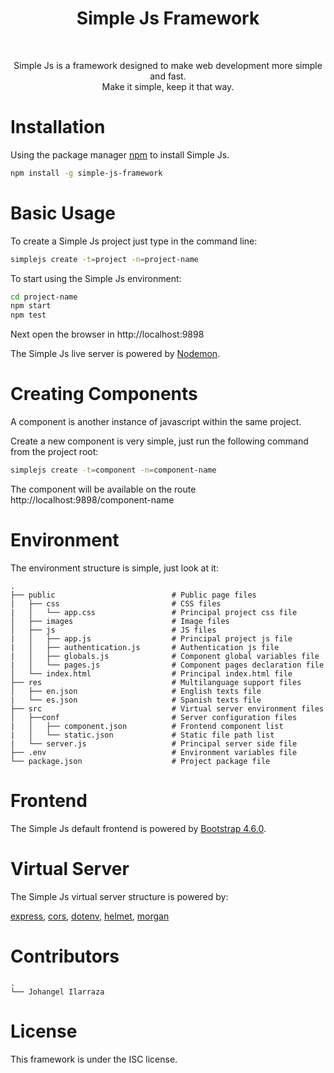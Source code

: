 <h1 align="center">
    Simple Js Framework
</h1>
<br>
<p align="center">
    Simple Js is a framework designed to make web development more simple and fast.
    <br>
    Make it simple, keep it that way.
<p> 

# Installation

Using the package manager [npm](https://www.npmjs.com/get-npm) to install Simple Js.

```bash
npm install -g simple-js-framework
```

# Basic Usage

To create a Simple Js project just type in the command line:

```bash
simplejs create -t=project -n=project-name
```

To start using the Simple Js environment:

```bash
cd project-name
npm start
npm test
```

Next open the browser in http://localhost:9898 

The Simple Js live server is powered by [Nodemon](https://www.npmjs.com/package/nodemon).

# Creating Components

A component is another instance of javascript within the same project. 

Create a new component is very simple, just run the following command from the project root:

```bash
simplejs create -t=component -n=component-name
```

The component will be available on the route http://localhost:9898/component-name

# Environment

The environment structure is simple, just look at it:

    .
    ├── public                          # Public page files
    |   ├── css                         # CSS files
    |   │   └── app.css                 # Principal project css file
    │   ├── images                      # Image files
    │   ├── js                          # JS files
    |   │   ├── app.js                  # Principal project js file
    |   │   ├── authentication.js       # Authentication js file
    |   │   ├── globals.js              # Component global variables file
    |   │   └── pages.js                # Component pages declaration file
    │   └── index.html                  # Principal index.html file
    ├── res                             # Multilanguage support files
    │   ├── en.json                     # English texts file
    |   └── es.json                     # Spanish texts file
    ├── src                             # Virtual server environment files
    │   ├──conf                         # Server configuration files
    |   │   ├── component.json          # Frontend component list
    |   │   └── static.json             # Static file path list
    |   └── server.js                   # Principal server side file
    ├── .env                            # Environment variables file
    └── package.json                    # Project package file

# Frontend

The Simple Js default frontend is powered by [Bootstrap 4.6.0](https://getbootstrap.com/docs/4.6/getting-started/introduction/).

# Virtual Server

The Simple Js virtual server structure is powered by:

[express](https://www.npmjs.com/package/express),
[cors](https://www.npmjs.com/package/cors),
[dotenv](https://www.npmjs.com/package/dotenv),
[helmet](https://www.npmjs.com/package/helmet),
[morgan](https://www.npmjs.com/package/morgan)

# Contributors

    .
    └── Johangel Ilarraza

# License

This framework is under the ISC license.

